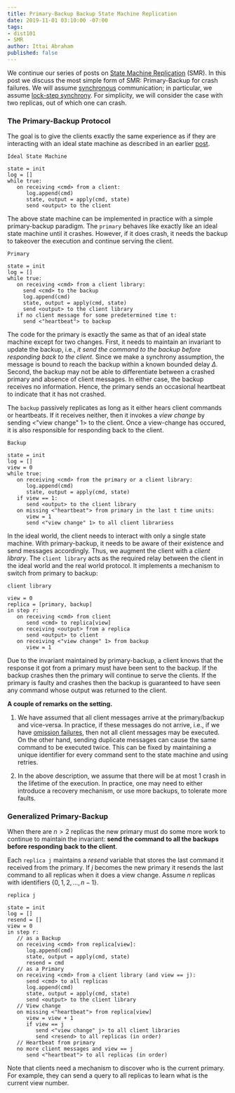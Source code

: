 ```yaml
---
title: Primary-Backup Backup State Machine Replication
date: 2019-11-01 03:10:00 -07:00
tags:
- dist101
- SMR
author: Ittai Abraham
published: false
---
```


We continue our series of posts on [State Machine Replication](https://decentralizedthoughts.github.io/2019-10-15-consensus-for-state-machine-replication/) (SMR). In this post we discuss the most simple form of SMR: Primary-Backup for crash failures. We will assume [synchronous](https://decentralizedthoughts.github.io/2019-06-01-2019-5-31-models/) communication; in particular, we assume [lock-step synchrony](https://groups.csail.mit.edu/tds/papers/Lynch/jacm88.pdf). For simplicity, we will consider the case with two replicas, out of which one can crash.

### The Primary-Backup Protocol

The goal is to give the clients exactly the same experience as if they are interacting with an ideal state machine as described in an earlier [post](https://decentralizedthoughts.github.io/2019-10-15-consensus-for-state-machine-replication/). 

```
Ideal State Machine

state = init
log = []
while true:
   on receiving <cmd> from a client:
      log.append(cmd)
      state, output = apply(cmd, state)
      send <output> to the client
```

The above state machine can be implemented in practice with a simple primary-backup paradigm. The ```primary``` behaves like exactly like an ideal state machine until it crashes. However, if it does crash, it needs the backup to takeover the execution and continue serving the client. 

```
Primary

state = init
log = []
while true:
   on receiving <cmd> from a client library:
     send <cmd> to the backup
     log.append(cmd)
     state, output = apply(cmd, state)
     send <output> to the client library
   if no client message for some predetermined time t: 
     send <"heartbeat"> to backup
```

The code for the primary is exactly the same as that of an ideal state machine except for two changes. First, it needs to maintain an invariant to update the backup, i.e., *it send the command to the backup before responding back to the client*. Since we make a synchrony assumption, the message is bound to reach the backup within a known bounded delay $\Delta$. Second, the backup may not be able to differentiate between a crashed primary and absence of client messages. In either case, the backup receives no information. Hence, the primary sends an occasional heartbeat to indicate that it has not crashed.

The ```backup``` passively replicates as long as it either hears client commands or heartbeats. If it receives neither, then  it invokes a *view change* by sending <"view change" 1> to the client. Once a view-change has occured, it is also responsible for responding back to the client. 

```
Backup

state = init
log = []
view = 0
while true:
   on receiving <cmd> from the primary or a client library:
      log.append(cmd)
      state, output = apply(cmd, state)
   if view == 1:
      send <output> to the client library
   on missing <"heartbeat"> from primary in the last t time units:
      view = 1
      send <"view change" 1> to all client librariess
```

In the ideal world, the client needs to interact with only a single state machine. With primary-backup, it needs to be aware of their existence and send messages accordingly. Thus, we augment the client with a *client library*. The ```client library``` acts as the required relay between the client in the ideal world and the real world protocol. It implements a mechanism to switch from primary to backup:

```
client library 

view = 0
replica = [primary, backup]
in step r:
   on receiving <cmd> from client
      send <cmd> to replica[view]
   on receiving <output> from a replica
      send <output> to client
   on receiving <"view change" 1> from backup
      view = 1
```

Due to the invariant maintained by primary-backup, a client knows that the response it got from a primary must have been sent to the backup. If the backup crashes then the primary will continue to serve the clients. If the primary is faulty and crashes then the backup is guaranteed to have seen any command whose output was returned to the client.

**A couple of remarks on the setting.**
1. We have assumed that all client messages arrive at the primary/backup and vice-versa. In practice, if these messages do not arrive, i.e., if we have [omission failures](https://decentralizedthoughts.github.io/2019-06-07-modeling-the-adversary/), then not all client messages may be executed. On the other hand, sending duplicate messages can cause the same command to be executed twice. This can be fixed by maintaining a unique identifier for every command sent to the state machine and using retries.

2. In the above description, we assume that there will be at most 1 crash in the lifetime of the execution. In practice, one may need to either introduce a recovery mechanism, or use more backups, to tolerate more faults.

### Generalized Primary-Backup

When there are $n>2$ replicas the new primary must do some more work to continue to maintain the invariant: **send the command to all the backups before responding back to the client**. 

Each ```replica j``` maintains a *resend* variable that stores the last command it received from the primary. If $j$ becomes the new primary it resends the last command to all replicas when it does a view change. Assume $n$ replicas with identifiers $\{0,1,2,\dots,n-1\}$.



```
replica j

state = init
log = []
resend = []
view = 0
in step r:
   // as a Backup
   on receiving <cmd> from replica[view]:
      log.append(cmd)
      state, output = apply(cmd, state)
      resend = cmd        
   // as a Primary
   on receiving <cmd> from a client library (and view == j):
      send <cmd> to all replicas
      log.append(cmd)
      state, output = apply(cmd, state)
      send <output> to the client library
   // View change
   on missing <"heartbeat"> from replica[view]
      view = view + 1
      if view == j
         send <"view change" j> to all client libraries
         send <resend> to all replicas (in order)
   // Heartbeat from primary
   no more client messages and view == j
      send <"heartbeat"> to all replicas (in order)
```

Note that clients need a mechanism to discover who is the current primary. For example, they can send a query to all replicas to learn what is the current view number.

